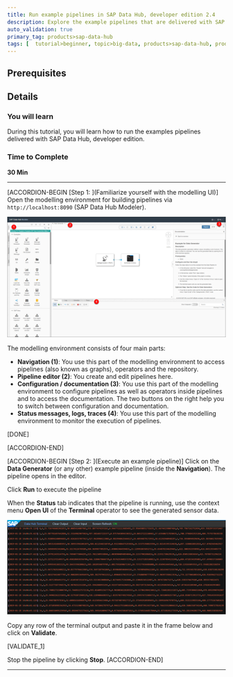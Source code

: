 ```yaml
---
title: Run example pipelines in SAP Data Hub, developer edition 2.4
description: Explore the example pipelines that are delivered with SAP Data Hub, developer edition 2.4.
auto_validation: true
primary_tag: products>sap-data-hub
tags: [  tutorial>beginner, topic>big-data, products>sap-data-hub, products>sap-vora ]
---
```


## Prerequisites

## Details
### You will learn  
During this tutorial, you will learn how to run the examples pipelines delivered with SAP Data Hub, developer edition.

### Time to Complete
**30 Min**

---

[ACCORDION-BEGIN [Step 1: ](Familiarize yourself with the modelling UI)]
Open the modelling environment for building pipelines via `http://localhost:8090` (SAP Data Hub Modeler).

![picture_01](./datahub-docker-v2-examples_01.png)  

The modelling environment consists of four main parts:
 - **Navigation (1)**: You use this part of the modelling environment to access pipelines (also known as graphs), operators and the repository.
 - **Pipeline editor (2)**: You create and edit pipelines here.
 - **Configuration / documentation (3)**: You use this part of the modelling environment to configure pipelines as well as operators inside pipelines and to access the documentation. The two buttons on the right help you to switch between configuration and documentation.
 - **Status messages, logs, traces (4)**: You use this part of the modelling environment to monitor the execution of pipelines.

[DONE]

[ACCORDION-END]

[ACCORDION-BEGIN [Step 2: ](Execute an example pipeline)]
Click on the **Data Generator** (or any other) example pipeline (inside the **Navigation**). The pipeline opens in the editor.

Click **Run** to execute the pipeline

When the **Status** tab indicates that the pipeline is running, use the context menu **Open UI** of the **Terminal** operator to see the generated sensor data.

![picture_02](datahub-docker-v2-examples_02.png)

Copy any row of the terminal output and paste it in the frame below and click on **Validate**.


[VALIDATE_1]

Stop the pipeline by clicking **Stop**.
[ACCORDION-END]

---
